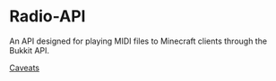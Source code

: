 # Radio-API
An API designed for playing MIDI files to Minecraft clients through the Bukkit API.

[Caveats](https://github.com/CovertLizard/Radio-API/blob/master/Caveats.md)
